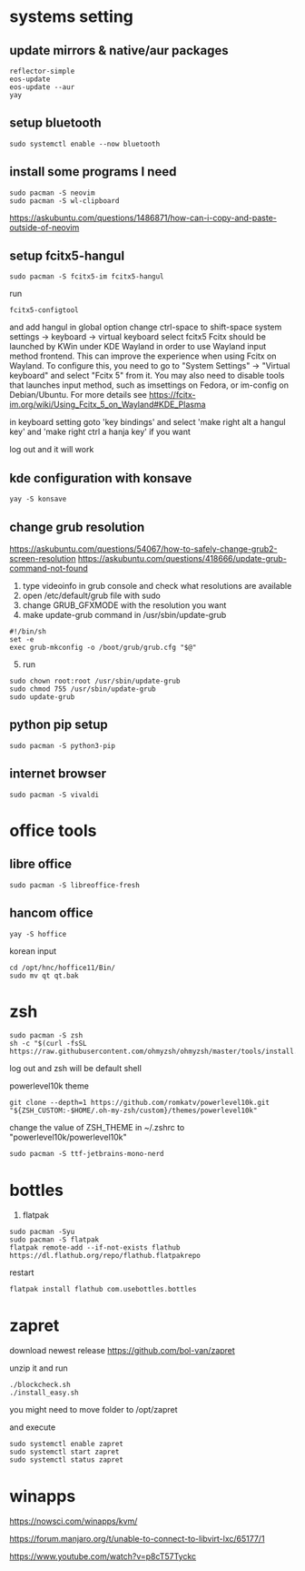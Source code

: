 # systems setting
## update mirrors & native/aur packages
```
reflector-simple
eos-update
eos-update --aur
yay
```

## setup bluetooth
```
sudo systemctl enable --now bluetooth
```

## install some programs I need
``` 
sudo pacman -S neovim 
sudo pacman -S wl-clipboard

```
https://askubuntu.com/questions/1486871/how-can-i-copy-and-paste-outside-of-neovim

## setup fcitx5-hangul
```
sudo pacman -S fcitx5-im fcitx5-hangul
```

run 
```
fcitx5-configtool
```
and add hangul
in global option change ctrl-space to shift-space
system settings -> keyboard -> virtual keyboard 
select fcitx5 
Fcitx should be launched by KWin under KDE Wayland in order to use Wayland input method frontend. This can improve the experience when using Fcitx on Wayland. To configure this, you need to go to "System Settings" -> "Virtual keyboard" and select "Fcitx 5" from it. You may also need to disable tools that launches input method, such as imsettings on Fedora, or im-config on Debian/Ubuntu. For more details see https://fcitx-im.org/wiki/Using_Fcitx_5_on_Wayland#KDE_Plasma 

in keyboard setting goto 'key bindings' and select 'make right alt a hangul key' and 'make right ctrl a hanja key' if you want


log out and it will work


## kde configuration with konsave
```
yay -S konsave
```

## change grub resolution
https://askubuntu.com/questions/54067/how-to-safely-change-grub2-screen-resolution
https://askubuntu.com/questions/418666/update-grub-command-not-found

1. type videoinfo in grub console and check what resolutions are available
2. open /etc/default/grub file with sudo
3. change GRUB_GFXMODE with the resolution you want
4. make update-grub command in /usr/sbin/update-grub
```
#!/bin/sh
set -e
exec grub-mkconfig -o /boot/grub/grub.cfg "$@"
```

5. run 
```
sudo chown root:root /usr/sbin/update-grub
sudo chmod 755 /usr/sbin/update-grub
sudo update-grub
```


## python pip setup
```
sudo pacman -S python3-pip
```



## internet browser
```
sudo pacman -S vivaldi
```


# office tools 
## libre office
```
sudo pacman -S libreoffice-fresh
```

## hancom office
```
yay -S hoffice
```
korean input
```
cd /opt/hnc/hoffice11/Bin/
sudo mv qt qt.bak
```


# zsh
``` 
sudo pacman -S zsh
sh -c "$(curl -fsSL https://raw.githubusercontent.com/ohmyzsh/ohmyzsh/master/tools/install.sh)"
```
log out and zsh will be default shell

powerlevel10k theme
```
git clone --depth=1 https://github.com/romkatv/powerlevel10k.git "${ZSH_CUSTOM:-$HOME/.oh-my-zsh/custom}/themes/powerlevel10k"
```
change the value of ZSH_THEME in ~/.zshrc to "powerlevel10k/powerlevel10k"


```
sudo pacman -S ttf-jetbrains-mono-nerd
```



# bottles
1. flatpak 
```
sudo pacman -Syu
sudo pacman -S flatpak
flatpak remote-add --if-not-exists flathub https://dl.flathub.org/repo/flathub.flatpakrepo
```
restart
```
flatpak install flathub com.usebottles.bottles
```







# zapret
download newest release
https://github.com/bol-van/zapret

unzip it and run 
```
./blockcheck.sh
./install_easy.sh
```

you might need to move folder to /opt/zapret

and execute 
```
sudo systemctl enable zapret
sudo systemctl start zapret
sudo systemctl status zapret
```

# winapps
https://nowsci.com/winapps/kvm/

https://forum.manjaro.org/t/unable-to-connect-to-libvirt-lxc/65177/1

https://www.youtube.com/watch?v=p8cT57Tyckc
